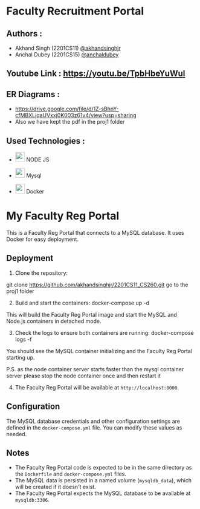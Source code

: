 # Faculty Recruitment Portal

## Authors :

- Akhand Singh (2201CS11) [@akhandsinghjr](https://github.com/akhandsinghjr)
- Anchal Dubey (2201CS15) [@anchaldubey](https://github.com/anchaldubey)

## Youtube Link : https://youtu.be/TpbHbeYuWuI

## ER Diagrams :
- https://drive.google.com/file/d/1Z-sBhnY-cfMBXLjqaUVxxj0K003z61v4/view?usp=sharing 
- Also we have kept the pdf in the proj1 folder

## Used Technologies :
 
- <img src="https://static-00.iconduck.com/assets.00/node-js-icon-1817x2048-g8tzf91e.png" width="25" height="25"/>   NODE JS

- <img src="https://cdn.worldvectorlogo.com/logos/mysql-4.svg" width="25" height="25"/>    Mysql
 
- <img src="https://cdn.worldvectorlogo.com/logos/docker-4.svg" width="25" height="25"/>  Docker





# My Faculty Reg Portal

This is a Faculty Reg Portal that connects to a MySQL database. It uses Docker for easy deployment.

## Deployment

1. Clone the repository:

git clone https://github.com/akhandsinghjr/2201CS11_CS260.git
go to the proj1 folder


2. Build and start the containers: docker-compose up -d

This will build the Faculty Reg Portal image and start the MySQL and Node.js containers in detached mode.


3. Check the logs to ensure both containers are running: docker-compose logs -f

You should see the MySQL container initializing and the Faculty Reg Portal starting up.

P.S. as the node container server starts faster than the mysql container server please stop the node container once and then restart it


4. The Faculty Reg Portal will be available at `http://localhost:8000`.


## Configuration

The MySQL database credentials and other configuration settings are defined in the `docker-compose.yml` file. You can modify these values as needed.


## Notes

- The Faculty Reg Portal code is expected to be in the same directory as the `Dockerfile` and `docker-compose.yml` files.
- The MySQL data is persisted in a named volume (`mysqldb_data`), which will be created if it doesn't exist.
- The Faculty Reg Portal expects the MySQL database to be available at `mysqldb:3306`.
